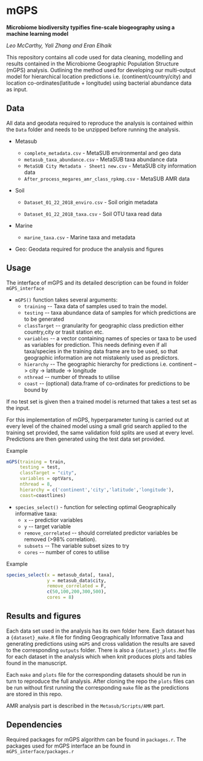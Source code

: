 # mGPS
**Microbiome biodiversity typifies fine-scale biogeography using a machine learning model**

*Leo McCarthy, Yali Zhang and Eran Elhaik*


This repository contains all code used for data cleaning, modelling and results contained in the Microbiome Geographic Population Structure (mGPS) analysis. Outlining the method used for developing our multi-output model for hierarchical location predictions i.e. (continent/country/city) and location co-ordinates(latitude + longitude) using bacterial abundance data as input. 

## Data

All data and geodata required to reproduce the analysis is contained within the `Data` folder and needs to be unzipped before running the analysis. 

- Metasub

  - `complete_metadata.csv` - MetaSUB environmental and geo data
  - `metasub_taxa_abundance.csv` - MetaSUB taxa abundance data
  - `MetaSUB City Metadata - Sheet1 new.csv` - MetaSUB city information data
  - `After_process_megares_amr_class_rpkmg.csv` - MetaSUB AMR data
- Soil

  - `Dataset_01_22_2018_enviro.csv` - Soil origin metadata

  - `Dataset_01_22_2018_taxa.csv` - Soil OTU taxa read data
- Marine

  - `marine_taxa.csv` - Marine taxa and metadata
- Geo: Geodata required for produce the analysis and figures



## Usage 

The interface of mGPS and its detailed description can be found in folder `mGPS_interface`

* `mGPS()` function takes several arguments:   
  - `training` -- Taxa data of samples used to train the model. 
  - `testing` -- taxa abundance data of samples for which predictions are to be generated  
  - `classTarget` -- granularity for geographic class prediction either country,city or trasit station etc. 
  - `variables` -- a vector containing names of species or taxa to be used as variables for prediction. This needs defining even if all taxa/species in the training data frame are to be used, so that geographic information are not mistakenly used as predictors. 
  - `hierarchy` -- The geographic hierarchy for predictions i.e. continent –> city -> latitude -> longitude
  - `nthread` -- number of threads to utilise 
  - `coast` -- (optional) data.frame of co-ordinates for predictions to be bound by


If no test set is given then a trained model is returned that takes a test set as the input. 

For this implementation of mGPS, hyperparameter tuning is carried out at every level of the chained model using a small grid search applied to the training set provided, the same validation fold splits are used at every level. Predictions are then generated using the test data set provided. 

Example
```R
mGPS(training = train, 
     testing = test, 
     classTarget = "city",
     variables = optVars,
     nthread = 8,
     hierarchy = c('continent','city','latitude','longitude'), 
     coast=coastlines)
```

* `species_select()` - function for selecting optimal Geographically informative taxa:
  - `x` -- predictior variables
  - `y` -- target variable 
  - `remove_correlated` -- should correlated predictor variables be removed (>98% correlation). 
  - `subsets` -- The variable subset sizes to try 
  - `cores` -- number of cores to utilise 

Example
```R
species_select(x = metasub_data[, taxa],
               y = metasub_data$city,
               remove_correlated = F,
               c(50,100,200,300,500),
               cores = 8)
```



## Results and figures

Each data set used in the analysis has its own folder here. Each dataset has a `{dataset}_make.R` file for finding Geographically Informative Taxa and generating predictions using `mGPS` and cross validation the results are saved to the corresponding `outputs` folder. There is also a `{dataset}_plots.Rmd` file for each dataset in the analysis which when knit produces plots and tables found in the manuscript.

Each `make` and `plots` file for the corresponding datasets should be run in turn to reproduce the full analysis. After cloning the repo the `plots` files can be run without first running the corresponding `make` file as the predictions are stored in this repo. 

AMR analysis part is described in the `Metasub/Scripts/AMR` part.

## Dependencies

Required packages for mGPS algorithm can be found in `packages.r`. The packages used for mGPS interface an be found in `mGPS_interface/packages.r`











